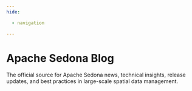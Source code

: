 ```yaml
---
hide:

  - navigation

---
```


# Apache Sedona Blog

The official source for Apache Sedona news, technical insights, release updates, and best practices in large-scale spatial data management.
